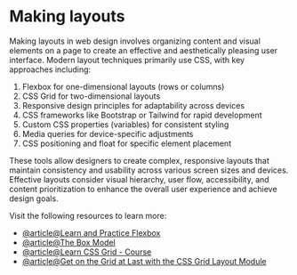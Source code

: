# Making layouts

Making layouts in web design involves organizing content and visual elements on a page to create an effective and aesthetically pleasing user interface. Modern layout techniques primarily use CSS, with key approaches including:

1. Flexbox for one-dimensional layouts (rows or columns)
2. CSS Grid for two-dimensional layouts
3. Responsive design principles for adaptability across devices
4. CSS frameworks like Bootstrap or Tailwind for rapid development
5. Custom CSS properties (variables) for consistent styling
6. Media queries for device-specific adjustments
7. CSS positioning and float for specific element placement

These tools allow designers to create complex, responsive layouts that maintain consistency and usability across various screen sizes and devices. Effective layouts consider visual hierarchy, user flow, accessibility, and content prioritization to enhance the overall user experience and achieve design goals.

Visit the following resources to learn more:

- [@article@Learn and Practice Flexbox](https://flexboxfroggy.com/)
- [@article@The Box Model](https://developer.mozilla.org/en-US/docs/Learn/CSS/Building_blocks/The_box_model)
- [@article@Learn CSS Grid - Course](https://cssgrid.io/)
- [@article@Get on the Grid at Last with the CSS Grid Layout Module](https://thenewstack.io/get-grid-last-css-grid-template-markup/)
